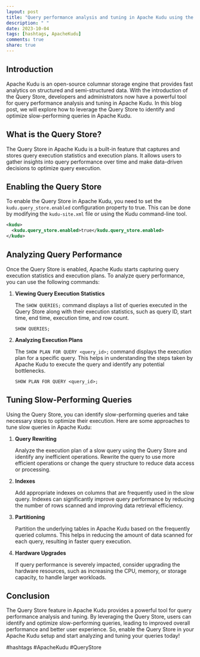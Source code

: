 ```yaml
---
layout: post
title: "Query performance analysis and tuning in Apache Kudu using the Query Store"
description: " "
date: 2023-10-04
tags: [hashtags, ApacheKudu]
comments: true
share: true
---
```


## Introduction

Apache Kudu is an open-source columnar storage engine that provides fast analytics on structured and semi-structured data. With the introduction of the Query Store, developers and administrators now have a powerful tool for query performance analysis and tuning in Apache Kudu. In this blog post, we will explore how to leverage the Query Store to identify and optimize slow-performing queries in Apache Kudu.

## What is the Query Store?

The Query Store in Apache Kudu is a built-in feature that captures and stores query execution statistics and execution plans. It allows users to gather insights into query performance over time and make data-driven decisions to optimize query execution.

## Enabling the Query Store

To enable the Query Store in Apache Kudu, you need to set the `kudu.query_store.enabled` configuration property to true. This can be done by modifying the `kudu-site.xml` file or using the Kudu command-line tool.

```xml
<kudu>
  <kudu.query_store.enabled>true</kudu.query_store.enabled>
</kudu>
```

## Analyzing Query Performance

Once the Query Store is enabled, Apache Kudu starts capturing query execution statistics and execution plans. To analyze query performance, you can use the following commands:

1. **Viewing Query Execution Statistics**
   
   The `SHOW QUERIES;` command displays a list of queries executed in the Query Store along with their execution statistics, such as query ID, start time, end time, execution time, and row count.

   ```
   SHOW QUERIES;
   ```

2. **Analyzing Execution Plans**
   
   The `SHOW PLAN FOR QUERY <query_id>;` command displays the execution plan for a specific query. This helps in understanding the steps taken by Apache Kudu to execute the query and identify any potential bottlenecks.

   ```
   SHOW PLAN FOR QUERY <query_id>;
   ```

## Tuning Slow-Performing Queries

Using the Query Store, you can identify slow-performing queries and take necessary steps to optimize their execution. Here are some approaches to tune slow queries in Apache Kudu:

1. **Query Rewriting**
   
   Analyze the execution plan of a slow query using the Query Store and identify any inefficient operations. Rewrite the query to use more efficient operations or change the query structure to reduce data access or processing.

2. **Indexes**
   
   Add appropriate indexes on columns that are frequently used in the slow query. Indexes can significantly improve query performance by reducing the number of rows scanned and improving data retrieval efficiency.

3. **Partitioning**
   
   Partition the underlying tables in Apache Kudu based on the frequently queried columns. This helps in reducing the amount of data scanned for each query, resulting in faster query execution.

4. **Hardware Upgrades**
   
   If query performance is severely impacted, consider upgrading the hardware resources, such as increasing the CPU, memory, or storage capacity, to handle larger workloads.

## Conclusion

The Query Store feature in Apache Kudu provides a powerful tool for query performance analysis and tuning. By leveraging the Query Store, users can identify and optimize slow-performing queries, leading to improved overall performance and better user experience. So, enable the Query Store in your Apache Kudu setup and start analyzing and tuning your queries today!

#hashtags #ApacheKudu #QueryStore